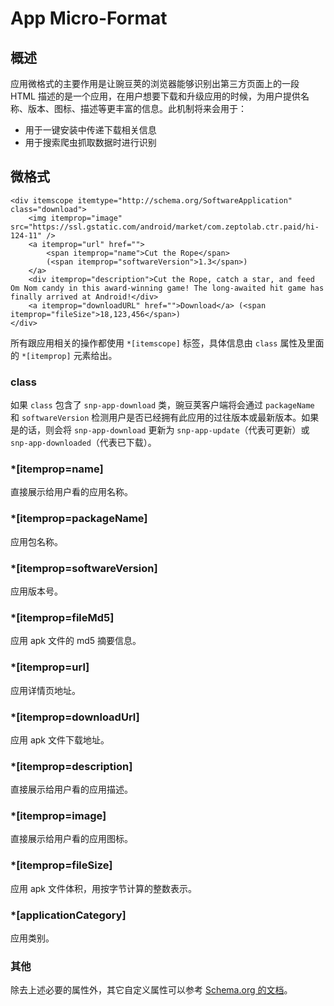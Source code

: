# App Micro-Format

## 概述

应用微格式的主要作用是让豌豆荚的浏览器能够识别出第三方页面上的一段 HTML 描述的是一个应用，在用户想要下载和升级应用的时候，为用户提供名称、版本、图标、描述等更丰富的信息。此机制将来会用于：

* 用于一键安装中传递下载相关信息
* 用于搜索爬虫抓取数据时进行识别

## 微格式

	<div itemscope itemtype="http://schema.org/SoftwareApplication" class="download">
		<img itemprop="image" src="https://ssl.gstatic.com/android/market/com.zeptolab.ctr.paid/hi-124-11" />
		<a itemprop="url" href="">
			<span itemprop="name">Cut the Rope</span>
			(<span itemprop="softwareVersion">1.3</span>)
		</a>
		<div itemprop="description">Cut the Rope, catch a star, and feed Om Nom candy in this award-winning game! The long-awaited hit game has finally arrived at Android!</div>
		<a itemprop="downloadURL" href="">Download</a> (<span itemprop="fileSize">18,123,456</span>)
	</div>

所有跟应用相关的操作都使用 `*[itemscope]` 标签，具体信息由 `class` 属性及里面的 `*[itemprop]` 元素给出。

### class

如果 `class` 包含了 `snp-app-download` 类，豌豆荚客户端将会通过 `packageName` 和 `softwareVersion` 检测用户是否已经拥有此应用的过往版本或最新版本。如果是的话，则会将 `snp-app-download` 更新为 `snp-app-update`（代表可更新）或 `snp-app-downloaded`（代表已下载）。

### *\[itemprop=name]

直接展示给用户看的应用名称。

### *\[itemprop=packageName]

应用包名称。

### *\[itemprop=softwareVersion]

应用版本号。

### *\[itemprop=fileMd5]

应用 apk 文件的 md5 摘要信息。

### *\[itemprop=url]

应用详情页地址。

### *\[itemprop=downloadUrl]

应用 apk 文件下载地址。

### *\[itemprop=description]

直接展示给用户看的应用描述。

### *\[itemprop=image]

直接展示给用户看的应用图标。

### *\[itemprop=fileSize]

应用 apk 文件体积，用按字节计算的整数表示。

### *\[applicationCategory]

应用类别。

### 其他

除去上述必要的属性外，其它自定义属性可以参考 [Schema.org 的文档](http://schema.org/SoftwareApplication)。

